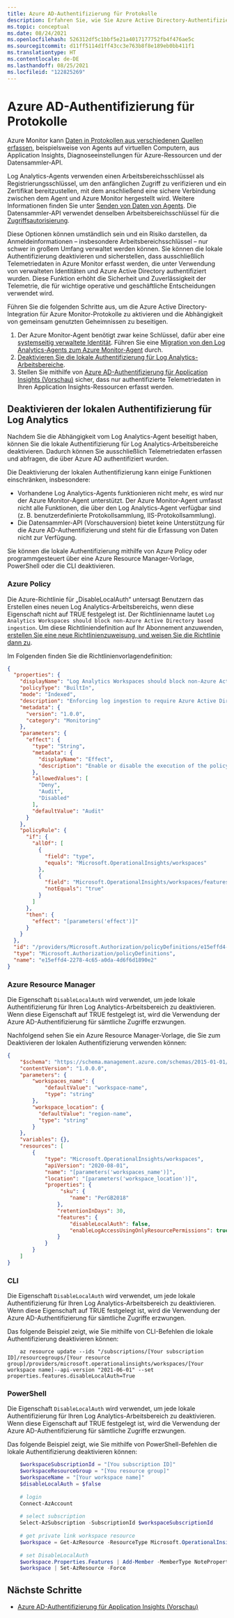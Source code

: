 ```yaml
---
title: Azure AD-Authentifizierung für Protokolle
description: Erfahren Sie, wie Sie Azure Active Directory-Authentifizierung (Azure AD) für Log Analytics in Azure Monitor aktivieren.
ms.topic: conceptual
ms.date: 08/24/2021
ms.openlocfilehash: 526312df5c1bbf5e21a4017177752fb4f476ae5c
ms.sourcegitcommit: d11ff5114d1ff43cc3e763b8f8e189eb0bb411f1
ms.translationtype: HT
ms.contentlocale: de-DE
ms.lasthandoff: 08/25/2021
ms.locfileid: "122825269"
---
```

# <a name="azure-ad-authentication-for-logs"></a>Azure AD-Authentifizierung für Protokolle

Azure Monitor kann [Daten in Protokollen aus verschiedenen Quellen erfassen](data-platform-logs.md#data-collection), beispielsweise von Agents auf virtuellen Computern, aus Application Insights, Diagnoseeinstellungen für Azure-Ressourcen und der Datensammler-API.

Log Analytics-Agents verwenden einen Arbeitsbereichsschlüssel als Registrierungsschlüssel, um den anfänglichen Zugriff zu verifizieren und ein Zertifikat bereitzustellen, mit dem anschließend eine sichere Verbindung zwischen dem Agent und Azure Monitor hergestellt wird. Weitere Informationen finden Sie unter [Senden von Daten von Agents](data-security.md#2-send-data-from-agents). Die Datensammler-API verwendet denselben Arbeitsbereichsschlüssel für die [Zugriffsautorisierung](data-collector-api.md#authorization).

Diese Optionen können umständlich sein und ein Risiko darstellen, da Anmeldeinformationen – insbesondere Arbeitsbereichsschlüssel – nur schwer in großem Umfang verwaltet werden können. Sie können die lokale Authentifizierung deaktivieren und sicherstellen, dass ausschließlich Telemetriedaten in Azure Monitor erfasst werden, die unter Verwendung von verwalteten Identitäten und Azure Active Directory authentifiziert wurden. Diese Funktion erhöht die Sicherheit und Zuverlässigkeit der Telemetrie, die für wichtige operative und geschäftliche Entscheidungen verwendet wird.

Führen Sie die folgenden Schritte aus, um die Azure Active Directory-Integration für Azure Monitor-Protokolle zu aktivieren und die Abhängigkeit von gemeinsam genutzten Geheimnissen zu beseitigen.

1. Der Azure Monitor-Agent benötigt zwar keine Schlüssel, dafür aber eine [systemseitig verwaltete Identität](../agents/azure-monitor-agent-overview.md#security). Führen Sie eine [Migration von den Log Analytics-Agents zum Azure Monitor-Agent](../agents/azure-monitor-agent-migration.md) durch.
2. [Deaktivieren Sie die lokale Authentifizierung für Log Analytics-Arbeitsbereiche](#disable-local-authentication-for-log-analytics).
3. Stellen Sie mithilfe von [Azure AD-Authentifizierung für Application Insights (Vorschau)](../app/azure-ad-authentication.md) sicher, dass nur authentifizierte Telemetriedaten in Ihren Application Insights-Ressourcen erfasst werden.

## <a name="disable-local-authentication-for-log-analytics"></a>Deaktivieren der lokalen Authentifizierung für Log Analytics

Nachdem Sie die Abhängigkeit vom Log Analytics-Agent beseitigt haben, können Sie die lokale Authentifizierung für Log Analytics-Arbeitsbereiche deaktivieren. Dadurch können Sie ausschließlich Telemetriedaten erfassen und abfragen, die über Azure AD authentifiziert wurden.

Die Deaktivierung der lokalen Authentifizierung kann einige Funktionen einschränken, insbesondere:

- Vorhandene Log Analytics-Agents funktionieren nicht mehr, es wird nur der Azure Monitor-Agent unterstützt. Der Azure Monitor-Agent umfasst nicht alle Funktionen, die über den Log Analytics-Agent verfügbar sind (z. B. benutzerdefinierte Protokollsammlung, IIS-Protokollsammlung).
- Die Datensammler-API (Vorschauversion) bietet keine Unterstützung für die Azure AD-Authentifizierung und steht für die Erfassung von Daten nicht zur Verfügung.

Sie können die lokale Authentifizierung mithilfe von Azure Policy oder programmgesteuert über eine Azure Resource Manager-Vorlage, PowerShell oder die CLI deaktivieren.

### <a name="azure-policy"></a>Azure Policy

Die Azure-Richtlinie für „DisableLocalAuth“ untersagt Benutzern das Erstellen eines neuen Log Analytics-Arbeitsbereichs, wenn diese Eigenschaft nicht auf TRUE festgelegt ist. Der Richtlinienname lautet `Log Analytics Workspaces should block non-Azure Active Directory based ingestion`. Um diese Richtliniendefinition auf Ihr Abonnement anzuwenden, [erstellen Sie eine neue Richtlinienzuweisung, und weisen Sie die Richtlinie dann zu](../../governance/policy/assign-policy-portal.md). 

Im Folgenden finden Sie die Richtlinienvorlagendefinition:

```json
{
  "properties": {
    "displayName": "Log Analytics Workspaces should block non-Azure Active Directory based ingestion.",
    "policyType": "BuiltIn",
    "mode": "Indexed",
    "description": "Enforcing log ingestion to require Azure Active Directory authentication prevents unauthenticated logs from an attacker which could lead to incorrect status, false alerts, and incorrect logs stored in the system.",
    "metadata": {
      "version": "1.0.0",
      "category": "Monitoring"
    },
    "parameters": {
      "effect": {
        "type": "String",
        "metadata": {
          "displayName": "Effect",
          "description": "Enable or disable the execution of the policy"
        },
        "allowedValues": [
          "Deny",
          "Audit",
          "Disabled"
        ],
        "defaultValue": "Audit"
      }
    },
    "policyRule": {
      "if": {
        "allOf": [
          {
            "field": "type",
            "equals": "Microsoft.OperationalInsights/workspaces"
          },
          {
            "field": "Microsoft.OperationalInsights/workspaces/features.disableLocalAuth",
            "notEquals": "true"
          }
        ]
      },
      "then": {
        "effect": "[parameters('effect')]"
      }
    }
  },
  "id": "/providers/Microsoft.Authorization/policyDefinitions/e15effd4-2278-4c65-a0da-4d6f6d1890e2",
  "type": "Microsoft.Authorization/policyDefinitions",
  "name": "e15effd4-2278-4c65-a0da-4d6f6d1890e2"
}
```

### <a name="azure-resource-manager"></a>Azure Resource Manager

Die Eigenschaft `DisableLocalAuth` wird verwendet, um jede lokale Authentifizierung für Ihren Log Analytics-Arbeitsbereich zu deaktivieren. Wenn diese Eigenschaft auf TRUE festgelegt ist, wird die Verwendung der Azure AD-Authentifizierung für sämtliche Zugriffe erzwungen. 

Nachfolgend sehen Sie ein Azure Resource Manager-Vorlage, die Sie zum Deaktivieren der lokalen Authentifizierung verwenden können:

```json
{
    "$schema": "https://schema.management.azure.com/schemas/2015-01-01/deploymentTemplate.json",
    "contentVersion": "1.0.0.0",
    "parameters": {
        "workspaces_name": {
            "defaultValue": "workspace-name",
            "type": "string"
        },
        "workspace_location": {
          "defaultValue": "region-name",
          "type": "string"
        }
    },
    "variables": {},
    "resources": [
        {
            "type": "Microsoft.OperationalInsights/workspaces",
            "apiVersion": "2020-08-01",
            "name": "[parameters('workspaces_name')]",
            "location": "[parameters('workspace_location')]",
            "properties": {
                 "sku": {
                    "name": "PerGB2018"
                },
                "retentionInDays": 30,
                "features": {
                    "disableLocalAuth": false,
                    "enableLogAccessUsingOnlyResourcePermissions": true
                }
            }
        }
    ]
}

```


### <a name="cli"></a>CLI

Die Eigenschaft `DisableLocalAuth` wird verwendet, um jede lokale Authentifizierung für Ihren Log Analytics-Arbeitsbereich zu deaktivieren. Wenn diese Eigenschaft auf TRUE festgelegt ist, wird die Verwendung der Azure AD-Authentifizierung für sämtliche Zugriffe erzwungen. 

Das folgende Beispiel zeigt, wie Sie mithilfe von CLI-Befehlen die lokale Authentifizierung deaktivieren können:

```azurecli
    az resource update --ids "/subscriptions/[Your subscription ID]/resourcegroups/[Your resource group]/providers/microsoft.operationalinsights/workspaces/[Your workspace name]--api-version "2021-06-01" --set properties.features.disableLocalAuth=True
```

### <a name="powershell"></a>PowerShell

Die Eigenschaft `DisableLocalAuth` wird verwendet, um jede lokale Authentifizierung für Ihren Log Analytics-Arbeitsbereich zu deaktivieren. Wenn diese Eigenschaft auf TRUE festgelegt ist, wird die Verwendung der Azure AD-Authentifizierung für sämtliche Zugriffe erzwungen. 

Das folgende Beispiel zeigt, wie Sie mithilfe von PowerShell-Befehlen die lokale Authentifizierung deaktivieren können:

```powershell
    $workspaceSubscriptionId = "[You subscription ID]"
    $workspaceResourceGroup = "[You resource group]"
    $workspaceName = "[Your workspace name]"
    $disableLocalAuth = $false
    
    # login
    Connect-AzAccount
    
    # select subscription
    Select-AzSubscription -SubscriptionId $workspaceSubscriptionId
    
    # get private link workspace resource
    $workspace = Get-AzResource -ResourceType Microsoft.OperationalInsights/workspaces -ResourceGroupName $workspaceResourceGroup -ResourceName $workspaceName -ApiVersion "2021-06-01"
    
    # set DisableLocalAuth
    $workspace.Properties.Features | Add-Member -MemberType NoteProperty -Name DisableLocalAuth -Value $disableLocalAuth -Force
    $workspace | Set-AzResource -Force
```

## <a name="next-steps"></a>Nächste Schritte
* [Azure AD-Authentifizierung für Application Insights (Vorschau)](../app/azure-ad-authentication.md)